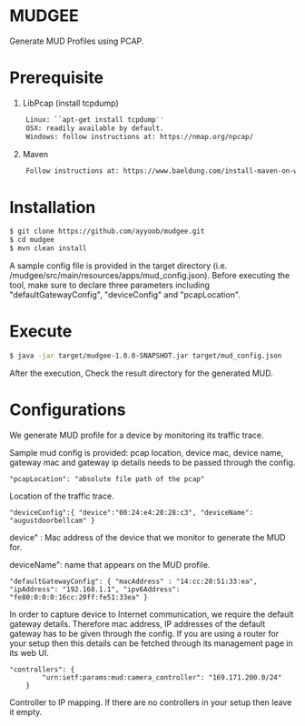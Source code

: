 # MUDGEE
Generate MUD Profiles using PCAP.

# Prerequisite
1. LibPcap (install tcpdump)

```sh
    Linux: ``apt-get install tcpdump''
    OSX: readily available by default.
    Windows: follow instructions at: https://nmap.org/npcap/
 ```
    
2. Maven

```sh
    Follow instructions at: https://www.baeldung.com/install-maven-on-windows-linux-mac for installation.
```    

# Installation

```sh
$ git clone https://github.com/ayyoob/mudgee.git
$ cd mudgee
$ mvn clean install
```

A sample config file is provided in the target directory (i.e. /mudgee/src/main/resources/apps/mud_config.json).
Before executing the tool, make sure to declare three parameters including "defaultGatewayConfig", "deviceConfig" and "pcapLocation".

# Execute

```sh
$ java -jar target/mudgee-1.0.0-SNAPSHOT.jar target/mud_config.json 
```

After the execution, Check the result directory for the generated MUD.

# Configurations

We generate MUD profile for a device by monitoring its traffic trace.

Sample mud config is provided:
    pcap location, device mac, device name, gateway mac and gateway ip details needs to be passed through the config.

    "pcapLocation": "absolute file path of the pcap"

Location of the traffic trace.

    "deviceConfig":{ "device":"00:24:e4:20:28:c3", "deviceName": "augustdoorbellcam" }
 device" : Mac address of the device that we monitor to generate the MUD for.
 
 deviceName": name that appears on the MUD profile.

    "defaultGatewayConfig": { "macAddress" : "14:cc:20:51:33:ea", "ipAddress": "192.168.1.1", "ipv6Address": "fe80:0:0:0:16cc:20ff:fe51:33ea" }

In order to capture device to Internet communication, we require the default gateway details. Therefore mac address, IP addresses of the default gateway has to be given through the config. If you are using a router for your setup then this details can be fetched through its management page in its web UI.

    "controllers": {
            "urn:ietf:params:mud:camera_controller": "169.171.200.0/24"
        }
 Controller to IP mapping. If there are no controllers in your setup then leave it empty.
